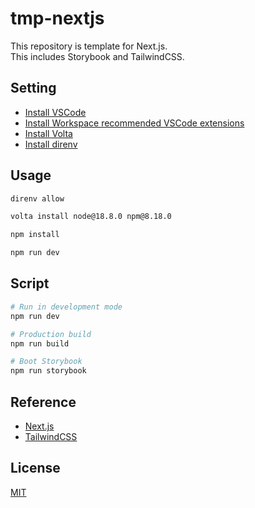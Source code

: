 # tmp-nextjs

This repository is template for Next.js.  
This includes Storybook and TailwindCSS.  

## Setting

- [Install VSCode](https://azure.microsoft.com/ja-jp/products/visual-studio-code/)
- [Install Workspace recommended VSCode extensions](https://code.visualstudio.com/docs/editor/extension-marketplace#_workspace-recommended-extensions)
- [Install Volta](https://docs.volta.sh/guide/getting-started)
- [Install direnv](https://github.com/direnv/direnv)

## Usage

```zsh
direnv allow

volta install node@18.8.0 npm@8.18.0

npm install

npm run dev
```

## Script

```zsh
# Run in development mode
npm run dev

# Production build
npm run build

# Boot Storybook
npm run storybook
```

## Reference

- [Next.js](https://nextjs.org/)
- [TailwindCSS](https://tailwindui.com/)

## License

[MIT](https://opensource.org/licenses/MIT)
